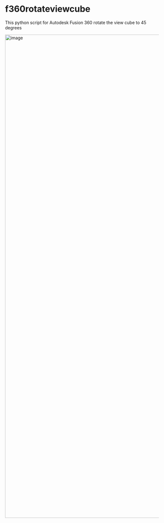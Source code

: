 # f360rotateviewcube
This python script for Autodesk Fusion 360 rotate the view cube to 45 degrees

<img width="1582" alt="image" src="https://github.com/user-attachments/assets/1df0785f-fb8e-4627-8aab-5e81ead071a9" />
